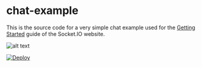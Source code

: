 # chat-example

This is the source code for a very simple chat example used for 
the [Getting Started](http://socket.io/get-started/chat/) guide 
of the Socket.IO website.


![alt text](http://content.screencast.com/users/mravinales/folders/Jing/media/823f6dc3-e800-4e3d-898a-9815ab88cd60/2015-05-13_1743.png)

[![Deploy](https://www.herokucdn.com/deploy/button.png)](https://heroku.com/deploy)
